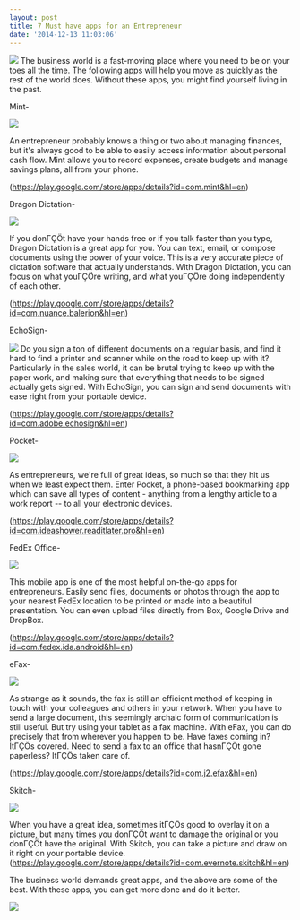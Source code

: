 ```yaml
---
layout: post
title: 7 Must have apps for an Entrepreneur
date: '2014-12-13 11:03:06'
---
```




![](https://syndiosocial.com/wp-content/uploads/2014/09/entrepreneur-logo.jpg)
The business world is a fast-moving place where you need to be on your toes all the time. The following apps will help you move as quickly as the rest of the world does. Without these apps, you might find yourself living in the past.

 Mint-
   

![](http://admintell.napco.com/ee/images/uploads/gadgetell/mint-dot-com-logo-640.jpg)                                                         

An entrepreneur probably knows a thing or two about managing finances, but it's always good to be able to easily access information about personal cash flow. Mint allows you to record expenses, create budgets and manage savings plans, all from your phone.

(https://play.google.com/store/apps/details?id=com.mint&hl=en)


Dragon Dictation-

    

![](http://www1.pcmag.com/media/images/281173-dragon-dictation-for-iphone.jpg)                      

If you donΓÇÖt have your hands free or if you talk faster than you type, Dragon Dictation is a great app for you. You can text, email, or compose documents using the power of your voice. This is a very accurate piece of dictation software that actually understands. With Dragon Dictation, you can focus on what youΓÇÖre writing, and what youΓÇÖre doing independently of each other.

(https://play.google.com/store/apps/details?id=com.nuance.balerion&hl=en)

EchoSign-
        

![](http://blogs.adobe.com/conversations/files/2013/06/EchoSign.jpg)
Do you sign a ton of different documents on a regular basis, and find it hard to find a printer and scanner while on the road to keep up with it? Particularly in the sales world, it can be brutal trying to keep up with the paper work, and making sure that everything that needs to be signed actually gets signed. With EchoSign, you can sign and send documents with ease right from your portable device.

(https://play.google.com/store/apps/details?id=com.adobe.echosign&hl=en)

Pocket-
  

![](http://www.techview.co/wp-content/uploads/2014/06/pocket-logo-icon.png)                          

As entrepreneurs, we're full of great ideas, so much so that they hit us when we least expect them. Enter Pocket, a phone-based bookmarking app which can save all types of content - anything from a lengthy article to a work report -- to all your electronic devices.

(https://play.google.com/store/apps/details?id=com.ideashower.readitlater.pro&hl=en)

FedEx Office-

![](http://upload.wikimedia.org/wikipedia/commons/thumb/9/9d/FedEx_Express.svg/2000px-FedEx_Express.svg.png)
                 
This mobile app is one of the most helpful on-the-go apps for entrepreneurs. Easily send files, documents or photos through the app to your nearest FedEx location to be printed or made into a beautiful presentation. You can even upload files directly from Box, Google Drive and DropBox.

(https://play.google.com/store/apps/details?id=com.fedex.ida.android&hl=en)
 
 eFax-
     

![](http://upload.wikimedia.org/wikipedia/en/8/8b/EFax_logo.svg)                   

As strange as it sounds, the fax is still an efficient method of keeping in touch with your colleagues and others in your network. When you have to send a large document, this seemingly archaic form of communication is still useful. But try using your tablet as a fax machine. With eFax, you can do precisely that from wherever you happen to be. Have faxes coming in? ItΓÇÖs covered. Need to send a fax to an office that hasnΓÇÖt gone paperless? ItΓÇÖs taken care of.

(https://play.google.com/store/apps/details?id=com.j2.efax&hl=en)

Skitch-
 

![](http://t2.gstatic.com/images?q=tbn:ANd9GcQq0ot9IMwFlxsqrpl6Jfs43AXA-92aYt872FMpa5AwJChBMFktyA)

When you have a great idea, sometimes itΓÇÖs good to overlay it on a picture, but many times you donΓÇÖt want to damage the original or you donΓÇÖt have the original. With Skitch, you can take a picture and draw on it right on your portable device.
(https://play.google.com/store/apps/details?id=com.evernote.skitch&hl=en)

The business world demands great apps, and the above are some of the best. With these apps, you can get more done and do it better.





           

![](http://sd.keepcalm-o-matic.co.uk/i/work-hard-and-be-a-young-entrepreneur.png)              
                            
                     